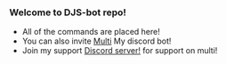 ### Welcome to DJS-bot repo!
- All of the commands are placed here!
- You can also invite [Multi](https://discord.com/oauth2/authorize?client_id=857300996655808573&scope=bot&permissions=8) My discord bot!
- Join my support [Discord server!](https://discord.gg/sYqCVVgCgP) for support on multi!

